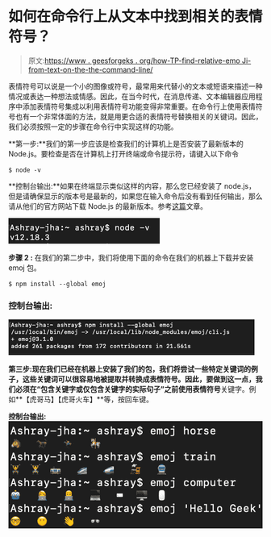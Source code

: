 # 如何在命令行上从文本中找到相关的表情符号？

> 原文:[https://www . geesforgeks . org/how-TP-find-relative-emo Ji-from-text-on-the-the-command-line/](https://www.geeksforgeeks.org/how-tp-find-relevant-emoji-from-text-on-the-command-line/)

表情符号可以说是一个小的图像或符号，最常用来代替小的文本或短语来描述一种情况或表达一种想法或情感。因此，在当今时代，在消息传递、文本编辑器应用程序中添加表情符号集成以利用表情符号功能变得非常重要。在命令行上使用表情符号也有一个非常体面的方法，就是用更合适的表情符号替换相关的关键词。因此，我们必须按照一定的步骤在命令行中实现这样的功能。

**第一步:**我们的第一步应该是检查我们的计算机上是否安装了最新版本的 Node.js。要检查是否在计算机上打开终端或命令提示符，请键入以下命令

```
$ node -v 
```

**控制台输出:**如果在终端显示类似这样的内容，那么您已经安装了 node.js，但是请确保显示的版本号是最新的，如果您在输入命令后没有看到任何输出，那么请从他们的官方网站下载 Node.js 的最新版本。参考[这篇](https://www.geeksforgeeks.org/installation-of-node-js-on-windows/#:~:text=The%20first%20step%20to%20install,%2Fdownload%2F%20and%20download%20the%20.)文章。

![](img/e0aab2cb4d39696a76b2e95899d01364.png)

**步骤 2 :** 在我们的第二步中，我们将使用下面的命令在我们的机器上下载并安装 emoj 包。

```
$ npm install --global emoj
```

### 控制台输出:

![](img/d01ee8ee888afdc7a6e98683bf865a4f.png)

**第三步:**现在我们已经在机器上安装了我们的包，我们将尝试一些特定关键词的例子，这些关键词可以很容易地被提取并转换成表情符号。因此，要做到这一点，我们必须在“包含关键字或仅包含关键字的实际句子”之前使用**表情符号**关键字。例如**【虎哥马】【虎哥火车】**等，按回车键。

**控制台输出:** ![](img/4a87985ee9e37eaf773129c40affa88c.png)